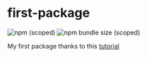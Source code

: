 # first-package

![npm (scoped)](https://img.shields.io/npm/v/@niloferr/first-package)
![npm bundle size (scoped)](https://img.shields.io/bundlephobia/min/@niloferr/first-package?label=minified%20size)

My first package thanks to this [tutorial](freecodecamp.org/news/how-to-make-a-beautiful-tiny-npm-package-and-publish-it-2881d4307f78/)
